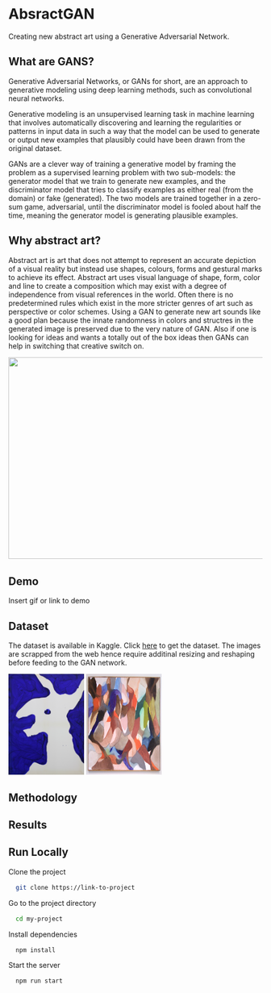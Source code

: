 
# AbsractGAN

Creating new abstract art using a Generative Adversarial Network.




## What are GANS?

Generative Adversarial Networks, or GANs for short, are an approach to generative modeling using deep learning methods, such as convolutional neural networks.

Generative modeling is an unsupervised learning task in machine learning that involves automatically discovering and learning the regularities or patterns in input data in such a way that the model can be used to generate or output new examples that plausibly could have been drawn from the original dataset.

GANs are a clever way of training a generative model by framing the problem as a supervised learning problem with two sub-models: the generator model that we train to generate new examples, and the discriminator model that tries to classify examples as either real (from the domain) or fake (generated). The two models are trained together in a zero-sum game, adversarial, until the discriminator model is fooled about half the time, meaning the generator model is generating plausible examples.


## Why abstract art?

Abstract art is art that does not attempt to represent an accurate depiction of a visual reality but instead use shapes, colours, forms and gestural marks to achieve its effect. Abstract art uses visual language of shape, form, color and line to create a composition which may exist with a degree of independence from visual references in the world. Often there is no predetermined rules which exist in the more stricter genres of art such as perspective or color schemes. Using a GAN to generate new art sounds like a good plan because the innate randomness in colors and structres in the generated image is preserved due to the very nature of GAN. Also if one is looking for ideas and wants a totally out of the box ideas then GANs can help in switching that creative switch on.

<img src="https://www.google.com/url?sa=i&url=https%3A%2F%2Fwww.icanvas.com%2Fblog%2Fbenefits-of-art-challenge-yourself-with-abstract%2F&psig=AOvVaw3-peWxtpWRTQlGqbeyV0Is&ust=1638168710576000&source=images&cd=vfe&ved=0CAsQjRxqFwoTCMD4kJS8uvQCFQAAAAAdAAAAABAD" width="600" height="400">

## Demo

Insert gif or link to demo


## Dataset

The dataset is available in Kaggle. Click [here](https://www.kaggle.com/bryanb/abstract-art-gallery) to get the dataset. The images are scrapped from the web hence require additinal resizing and reshaping before feeding to the GAN network.

<p float="left">
<img src="https://github.com/KaramSahoo/AbstractGAN/blob/main/Abstract_image_42.jpg" width="150" height="200">
<img src="https://github.com/KaramSahoo/AbstractGAN/blob/main/Abstract_image_74.jpg" width="150" height="200">
</p>

## Methodology
## Results
## Run Locally

Clone the project

```bash
  git clone https://link-to-project
```

Go to the project directory

```bash
  cd my-project
```

Install dependencies

```bash
  npm install
```

Start the server

```bash
  npm run start
```

